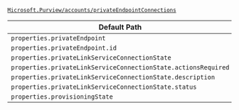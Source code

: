 [`Microsoft.Purview/accounts/privateEndpointConnections`](https://docs.microsoft.com/en-us/azure/templates/microsoft.purview/accounts/privateendpointconnections)

| Default Path | Alias |
|---|---|
| `properties.privateEndpoint` | `Microsoft.Purview/accounts/privateEndpointConnections/privateEndpoint` |
| `properties.privateEndpoint.id` | `Microsoft.Purview/accounts/privateEndpointConnections/privateEndpoint.id` |
| `properties.privateLinkServiceConnectionState` | `Microsoft.Purview/accounts/privateEndpointConnections/privateLinkServiceConnectionState` |
| `properties.privateLinkServiceConnectionState.actionsRequired` | `Microsoft.Purview/accounts/privateEndpointConnections/privateLinkServiceConnectionState.actionsRequired` |
| `properties.privateLinkServiceConnectionState.description` | `Microsoft.Purview/accounts/privateEndpointConnections/privateLinkServiceConnectionState.description` |
| `properties.privateLinkServiceConnectionState.status` | `Microsoft.Purview/accounts/privateEndpointConnections/privateLinkServiceConnectionState.status` |
| `properties.provisioningState` | `Microsoft.Purview/accounts/privateEndpointConnections/provisioningState` |

